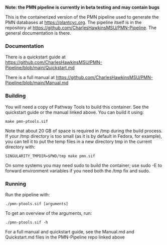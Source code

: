 **Note: the PMN pipeline is currently in beta testing and may contain bugs**

This is the containerized version of the PMN pipeline used to generate the PMN databases at https://plantcyc.org. The pipeline itself is in the repository at https://github.com/CharlesHawkinsMSU/PMN-Pipeline. The general documentation is there.

### Documentation

There is a quickstart guide at https://github.com/CharlesHawkinsMSU/PMN-Pipeline/blob/main/Quickstart.md

There is a full manual at https://github.com/CharlesHawkinsMSU/PMN-Pipeline/blob/main/Manual.md

### Building
You will need a copy of Pathway Tools to build this container. See the quickstart guide or the manual linked above.
You can build it using:

    make pmn-ptools.sif

Note that about 20 GB of space is required in /tmp during the build process. If your /tmp directory is too small (as it is by default in Fedora, for example), you can tell it to put the temp files in a new directory tmp  in the current directory with:

    SINGULARITY_TMPDIR=$PWD/tmp make pmn.sif

On some systems you may need sudo to build the container; use sudo -E to forward environment variables if you need both the /tmp fix and sudo.

### Running
Run the pipeline with:

    ./pmn-ptools.sif [arguments]

To get an overview of the arguments, run:

    ./pmn-ptools.sif -h

For a full manual and quickstart guide, see the Manual.md and Quickstart.md files in the PMN-Pipeline repo linked above
